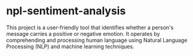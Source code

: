 # npl-sentiment-analysis
This project is a user-friendly tool that identifies whether a person's message carries a positive or negative emotion. It operates by comprehending and processing human language using Natural Language Processing (NLP) and machine learning techniques.
